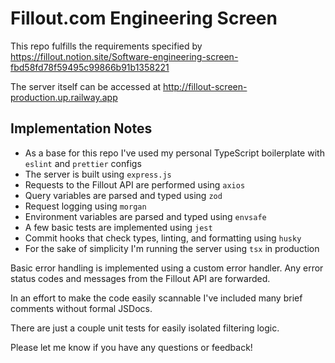 # Fillout.com Engineering Screen

This repo fulfills the requirements specified by https://fillout.notion.site/Software-engineering-screen-fbd58fd78f59495c99866b91b1358221

The server itself can be accessed at http://fillout-screen-production.up.railway.app

## Implementation Notes

- As a base for this repo I've used my personal TypeScript boilerplate with `eslint` and `prettier` configs
- The server is built using `express.js`
- Requests to the Fillout API are performed using `axios`
- Query variables are parsed and typed using `zod`
- Request logging using `morgan`
- Environment variables are parsed and typed using `envsafe`
- A few basic tests are implemented using `jest`
- Commit hooks that check types, linting, and formatting using `husky`
- For the sake of simplicity I'm running the server using `tsx` in production

Basic error handling is implemented using a custom error handler. Any error status codes and messages from the Fillout API are forwarded.

In an effort to make the code easily scannable I've included many brief comments without formal JSDocs.

There are just a couple unit tests for easily isolated filtering logic.

Please let me know if you have any questions or feedback!
